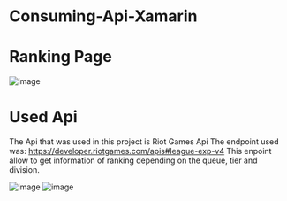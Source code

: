 # Consuming-Api-Xamarin

# Ranking Page

![image](https://user-images.githubusercontent.com/52639107/111841593-9342b980-88d4-11eb-9437-891449c2298b.png)


# Used Api
The Api that was used in this project is Riot Games Api
The endpoint used was: https://developer.riotgames.com/apis#league-exp-v4
This enpoint allow to get information of ranking depending on the queue, tier and division.

![image](https://user-images.githubusercontent.com/52639107/111842372-b91c8e00-88d5-11eb-86d1-c5bd563aecd5.png)
![image](https://user-images.githubusercontent.com/52639107/111842403-c6d21380-88d5-11eb-8cac-576aa585785d.png)




